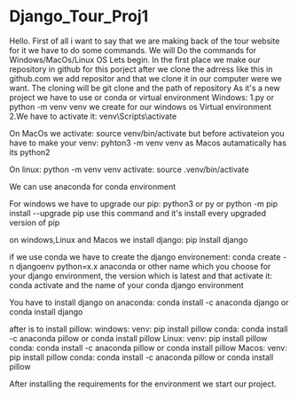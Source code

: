 # Django_Tour_Proj1

Hello.
First of all i want to say that we are making back of the tour website for it we have to do some commands.
We will Do the commands for Windows/MacOs/Linux OS
Lets begin.
In the first place we make our repository in github for this porject after we clone the adrress like this in github.com we add repositor and that we clone it in our computer were we want.
The cloning will be git clone and the path of repository
As it's a new project we have to use or conda or virtual environment
Windows:
1.py or python  -m venv venv we create for our windows os Virtual environment
2.We have to activate it: venv\Scripts\activate

On MacOs we activate: source venv/bin/activate
but before activateion you have to make your venv: pyhton3 -m venv venv as Macos autamatically has its python2 

On linux: python -m venv venv
activate: source .venv/bin/activate

We can use anaconda for conda environment

For windows we have to upgrade our pip: 
python3 or py or python -m pip install --upgrade pip
use this command and it's install every upgraded version of pip

on windows,Linux and Macos we install django: pip install django

if we use conda we have to create the django environement:
conda create -n djangoenv python=x.x anaconda or other name which you choose for your django environment,  the version which is latest and that activate it: conda activate and the name of your conda django environment

You have to install django on anaconda: 
conda install -c anaconda django or conda install django

after is to install pillow: 
windows: 
venv: pip install pillow
conda: conda install -c anaconda pillow or conda install pillow
Linux: 
venv: pip install pillow
conda: conda install -c anaconda pillow or conda install pillow
Macos: 
venv: pip install pillow
conda: conda install -c anaconda pillow or conda install pillow

After installing the requirements for the environment we start our project.
